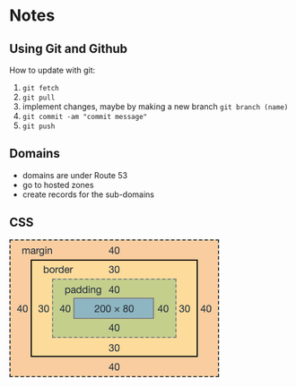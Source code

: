 # Notes
## Using Git and Github
How to update with git:
1. `git fetch`
2. `git pull`
3. implement changes, maybe by making a new branch `git branch (name)`
4. `git commit -am "commit message"`
5. `git push`

## Domains
- domains are under Route 53
- go to hosted zones
- create records for the sub-domains


## CSS
![Mock](box-model.png)
